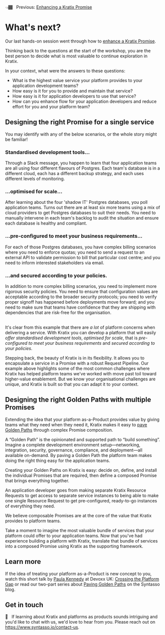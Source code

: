 👈🏾&nbsp;&nbsp; Previous: [Enhancing a Kratix Promise](/enhancing-a-promise/) <br />

# What's next?

Our last hands-on session went through how to [enhance a Kratix Promise](/enhancing-a-promise/README.md). 

Thinking back to the questions at the start of the workshop, you are the best person to decide what is most valuable to continue exploration in Kratix. 

In your context, what were the answers to these questions:

* What is the highest value service your platform provides to your application development teams? 
* How easy is it for you to provide and maintain that service?
* How easy is it for application developers to use that service?
* How can you enhance flow for your application developers and reduce effort for you and your platform team?

## Designing the right Promise for a single service

You may identify with any of the below scenarios, or the whole story might be familiar!

### Standardised development tools...
Through a Slack message, you happen to learn that four application teams are all using four different flavours of Postgres. Each team's database is in a different cloud, each has a different backup strategy, and each uses different levels of monitoring. 

### ...optimised for scale...
After learning about the four 'shadow IT' Postgres databases, you poll application teams. Turns out there are at least six more teams using a mix of cloud providers to get Postgres databases to suit their needs. You need to manually intervene in each team's backlog to audit the situation and ensure each database is healthy and compliant. 

### ...pre-configured to meet your business requirements...
For each of those Postgres databases, you have complex billing scenarios where you need to enforce quotas; you need to send a request to an external API to validate permission to bill that particular cost centre; and you need to inform interested stakeholders via email.

### ...and secured according to your policies.
In addition to more complex billing scenarios, you need to implement more rigorous security policies. You need to ensure that configuration values are acceptable according to the broader security protocols; you need to verify proper signoff has happened before deployments move forward; and you need to make sure that teams have confidence that they are shipping with dependencies that are risk-free for the organisation.
<br/>
<br/>

It's clear from this example that there are _a lot_ of platform concerns when delivering a service. With Kratix you can develop a platform that will easily _offer standardised development tools_, _optimised for scale_, that is _pre-configured to meet your business requirements_ and _secured according to your policies_.

Stepping back, the beauty of Kratix is in its flexibility. It allows you to encapsulate a service in a Promise with a robust Request Pipeline. Our example above highlights some of the most common challenges where Kratix has helped platform teams we've worked with move past toil toward higher-value enablement. But we know your organisational challenges are unique, and Kratix is built so that you can adapt it to your context.

## Designing the right Golden Paths with multiple Promises
Extending the idea that your platform as-a-Product provides value by giving teams what they need when they need it, Kratix makes it easy to [pave Golden Paths](https://www.syntasso.io/post/paving-golden-paths-on-multi-cluster-kubernetes-part-1-the-theory) through complex Promise composition.

A “Golden Path” is the opinionated and supported path to “build something”. Imagine a complete development environment setup&mdash;networking, integration, security, governance, compliance, and deployment&mdash;all available on-demand. By paving a Golden Path the platform team makes doing the right thing easy for the application teams.

Creating your Golden Paths on Kratix is easy: decide on, define, and install the individual Promises that are required, then define a composed Promise that brings everything together. 

An application developer goes from making separate Kratix Resource Requests to get access to separate service instances to being able to make one single Resource Request to get pre-configured, ready-to-go instances of everything they need. 

We believe composable Promises are at the core of the value that Kratix provides to platform teams. 

Take a moment to imagine the most valuable bundle of services that your platform could offer to your application teams. Now that you've had experience building a platform with Kratix, translate that bundle of services into a composed Promise using Kratix as the supporting framework. 

## Learn more 
If the idea of treating your platform as-a-Product is new concept to you, watch this short talk by [Paula Kennedy](https://twitter.com/PaulaLKennedy) at Devoxx UK: [Crossing the Platform Gap](https://youtu.be/pAk5GReIs90) or read our two-part series about [Paving Golden Paths](https://www.syntasso.io/post/paving-golden-paths-on-multi-cluster-kubernetes-part-1-the-theory) on the Syntasso blog.

## Get in touch
💭&nbsp;&nbsp; If learning about Kratix and platforms as products sounds intriguing and you'd like to chat with us, we'd love to hear from you. Please reach out on https://www.syntasso.io/contact-us.
